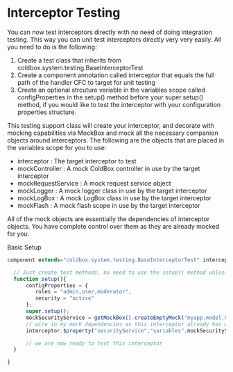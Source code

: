 # Interceptor Testing

You can now test interceptors directly with no need of doing integration testing. This way you can unit test interceptors directly very very easily. All you need to do is the following:

1. Create a test class that inherits from coldbox.system.testing.BaseInterceptorTest
2. Create a component annotation called interceptor that equals the full path of the handler CFC to target for unit testing
3. Create an optional strcuture variable in the variables scope called configProperties in the setup() method before your super.setup() method, if you would like to test the interceptor with your configuration properties structure.

This testing support class will create your interceptor, and decorate with mocking capabilities via MockBox and mock all the necessary companion objects around interceptors. The following are the objects that are placed in the variables scope for you to use:

* interceptor : The target interceptor to test
* mockController : A mock ColdBox controller in use by the target interceptor
* mockRequestService : A mock request service object
* mockLogger : A mock logger class in use by the target interceptor
* mockLogBox : A mock LogBox class in use by the target interceptor
* mockFlash : A mock flash scope in use by the target interceptor

All of the mock objects are essentially the dependencies of interceptor objects. You have complete control over them as they are already mocked for you.

Basic Setup

```js
component extends="coldbox.system.testing.BaseInterceptorTest" interceptor="myApp.interceptors.Security"{

  // Just create test methods, no need to use the setup() method unless you want to:
  function setup(){
      configProperties = {
         roles = "admin,user,moderator",
         security = "active"
      };
      super.setup();
      mockSecurityService = getMockBox().createEmptyMock("myapp.model.SecurityService");
      // wire in my mock dependencies as this interceptor already has mocking capabilities
      interceptor.$property("securityService","variables",mockSecurityService);

      // we are now ready to test this interceptor
  }

}
```
